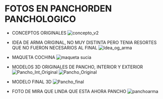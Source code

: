 # FOTOS EN PANCHORDEN PANCHOLOGICO
- CONCEPTOS ORIGINALES
![concepto_v2](https://github.com/JavieraTGrey/PanchitoHub/assets/137658514/8417542a-f02a-4d8f-95d3-c6d67b48b6aa)

- IDEA DE ARMA ORIGINAL, NO MUY DISTINTA PERO TENIA RESORTES QUE NO FUERON NECESARIOS AL FINAL
![Idea_og_arma](https://github.com/JavieraTGrey/PanchitoHub/assets/137658514/9d8518c0-db81-468c-bb2c-013d43e44544)

- MAQUETA COCHINA
![maqueta sucia](https://github.com/JavieraTGrey/PanchitoHub/assets/137658514/76419490-cd27-49be-8eb9-f7f121ea734f)

- MODELOS 3D ORIGINALES DE PANCHO, INTERIOR Y EXTERIOR
![Pancho_Int_Original](https://github.com/JavieraTGrey/PanchitoHub/assets/137658514/4ff5a23b-d76d-4335-86bc-c4983d5f91be)
![Pancho_Original](https://github.com/JavieraTGrey/PanchitoHub/assets/137658514/7f3ed030-f1a5-494d-870b-de4fcf55513c)

- MODELO FINAL 3D
![Pancho_final](https://github.com/JavieraTGrey/PanchitoHub/assets/137658514/aa900bb4-0cac-4714-997a-475b4f340472)

- FOTO DE MIRA QUE LINDA QUE ESTA AHORA PANCHO
![panchoarma](https://github.com/JavieraTGrey/PanchitoHub/assets/137658514/6d2458d7-4b71-438d-b18e-d6deabf91362)

